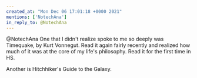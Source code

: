 ```yaml
---
created_at: "Mon Dec 06 17:01:18 +0000 2021"
mentions: ['NotechAna']
in_reply_to: @NotechAna
---
```


@NotechAna One that I didn't realize spoke to me so deeply was Timequake, by Kurt Vonnegut. Read it again fairly recently and realized how much of it was at the core of my life's philosophy. Read it for the first time in HS.

Another is Hitchhiker's Guide to the Galaxy.